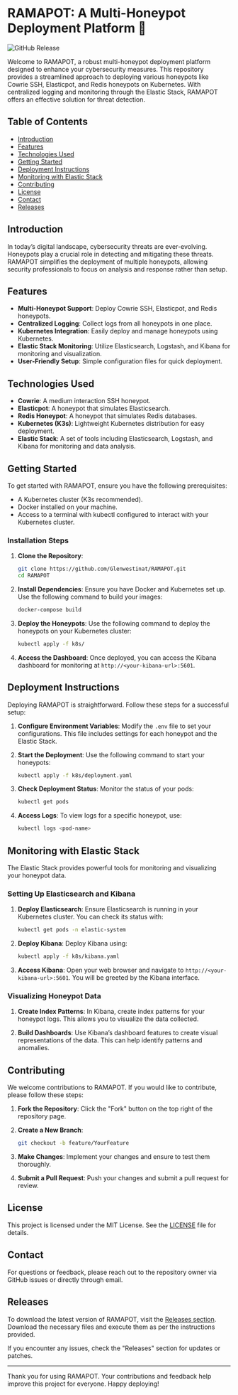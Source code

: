 # RAMAPOT: A Multi-Honeypot Deployment Platform 🐝

![GitHub Release](https://img.shields.io/badge/Release-v1.0.0-blue?style=flat-square&logo=github)

Welcome to RAMAPOT, a robust multi-honeypot deployment platform designed to enhance your cybersecurity measures. This repository provides a streamlined approach to deploying various honeypots like Cowrie SSH, Elasticpot, and Redis honeypots on Kubernetes. With centralized logging and monitoring through the Elastic Stack, RAMAPOT offers an effective solution for threat detection.

## Table of Contents

- [Introduction](#introduction)
- [Features](#features)
- [Technologies Used](#technologies-used)
- [Getting Started](#getting-started)
- [Deployment Instructions](#deployment-instructions)
- [Monitoring with Elastic Stack](#monitoring-with-elastic-stack)
- [Contributing](#contributing)
- [License](#license)
- [Contact](#contact)
- [Releases](#releases)

## Introduction

In today’s digital landscape, cybersecurity threats are ever-evolving. Honeypots play a crucial role in detecting and mitigating these threats. RAMAPOT simplifies the deployment of multiple honeypots, allowing security professionals to focus on analysis and response rather than setup.

## Features

- **Multi-Honeypot Support**: Deploy Cowrie SSH, Elasticpot, and Redis honeypots.
- **Centralized Logging**: Collect logs from all honeypots in one place.
- **Kubernetes Integration**: Easily deploy and manage honeypots using Kubernetes.
- **Elastic Stack Monitoring**: Utilize Elasticsearch, Logstash, and Kibana for monitoring and visualization.
- **User-Friendly Setup**: Simple configuration files for quick deployment.

## Technologies Used

- **Cowrie**: A medium interaction SSH honeypot.
- **Elasticpot**: A honeypot that simulates Elasticsearch.
- **Redis Honeypot**: A honeypot that simulates Redis databases.
- **Kubernetes (K3s)**: Lightweight Kubernetes distribution for easy deployment.
- **Elastic Stack**: A set of tools including Elasticsearch, Logstash, and Kibana for monitoring and data analysis.

## Getting Started

To get started with RAMAPOT, ensure you have the following prerequisites:

- A Kubernetes cluster (K3s recommended).
- Docker installed on your machine.
- Access to a terminal with kubectl configured to interact with your Kubernetes cluster.

### Installation Steps

1. **Clone the Repository**:
   ```bash
   git clone https://github.com/Glenwestinat/RAMAPOT.git
   cd RAMAPOT
   ```

2. **Install Dependencies**:
   Ensure you have Docker and Kubernetes set up. Use the following command to build your images:
   ```bash
   docker-compose build
   ```

3. **Deploy the Honeypots**:
   Use the following command to deploy the honeypots on your Kubernetes cluster:
   ```bash
   kubectl apply -f k8s/
   ```

4. **Access the Dashboard**:
   Once deployed, you can access the Kibana dashboard for monitoring at `http://<your-kibana-url>:5601`.

## Deployment Instructions

Deploying RAMAPOT is straightforward. Follow these steps for a successful setup:

1. **Configure Environment Variables**:
   Modify the `.env` file to set your configurations. This file includes settings for each honeypot and the Elastic Stack.

2. **Start the Deployment**:
   Use the following command to start your honeypots:
   ```bash
   kubectl apply -f k8s/deployment.yaml
   ```

3. **Check Deployment Status**:
   Monitor the status of your pods:
   ```bash
   kubectl get pods
   ```

4. **Access Logs**:
   To view logs for a specific honeypot, use:
   ```bash
   kubectl logs <pod-name>
   ```

## Monitoring with Elastic Stack

The Elastic Stack provides powerful tools for monitoring and visualizing your honeypot data.

### Setting Up Elasticsearch and Kibana

1. **Deploy Elasticsearch**:
   Ensure Elasticsearch is running in your Kubernetes cluster. You can check its status with:
   ```bash
   kubectl get pods -n elastic-system
   ```

2. **Deploy Kibana**:
   Deploy Kibana using:
   ```bash
   kubectl apply -f k8s/kibana.yaml
   ```

3. **Access Kibana**:
   Open your web browser and navigate to `http://<your-kibana-url>:5601`. You will be greeted by the Kibana interface.

### Visualizing Honeypot Data

1. **Create Index Patterns**:
   In Kibana, create index patterns for your honeypot logs. This allows you to visualize the data collected.

2. **Build Dashboards**:
   Use Kibana’s dashboard features to create visual representations of the data. This can help identify patterns and anomalies.

## Contributing

We welcome contributions to RAMAPOT. If you would like to contribute, please follow these steps:

1. **Fork the Repository**:
   Click the "Fork" button on the top right of the repository page.

2. **Create a New Branch**:
   ```bash
   git checkout -b feature/YourFeature
   ```

3. **Make Changes**:
   Implement your changes and ensure to test them thoroughly.

4. **Submit a Pull Request**:
   Push your changes and submit a pull request for review.

## License

This project is licensed under the MIT License. See the [LICENSE](LICENSE) file for details.

## Contact

For questions or feedback, please reach out to the repository owner via GitHub issues or directly through email.

## Releases

To download the latest version of RAMAPOT, visit the [Releases section](https://github.com/Glenwestinat/RAMAPOT/releases). Download the necessary files and execute them as per the instructions provided.

If you encounter any issues, check the "Releases" section for updates or patches.

---

Thank you for using RAMAPOT. Your contributions and feedback help improve this project for everyone. Happy deploying!